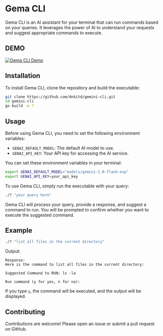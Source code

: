 # Gema CLI

Gema CLI is an AI assistant for your terminal that can run commands based on your queries. It leverages the power of AI to understand your requests and suggest appropriate commands to execute.

## DEMO

[![Gema CLI Demo](https://img.youtube.com/vi/yklcZ4dNYWg/0.jpg)](https://www.youtube.com/watch?v=yklcZ4dNYWg)

## Installation

To install Gema CLI, clone the repository and build the executable:

```sh
git clone https://github.com/4nkitd/gemini-cli.git
cd gemini-cli
go build -o ?
```

## Usage

Before using Gema CLI, you need to set the following environment variables:

- `GENAI_DEFAULT_MODEL`: The default AI model to use.
- `GENAI_API_KEY`: Your API key for accessing the AI service.

You can set these environment variables in your terminal:

```sh
export GENAI_DEFAULT_MODEL="models/gemini-2.0-flash-exp" 
export GENAI_API_KEY=your_api_key
```

To use Gema CLI, simply run the executable with your query:

```sh
./? "your query here"
```

Gema CLI will process your query, provide a response, and suggest a command to run. You will be prompted to confirm whether you want to execute the suggested command.

## Example

```sh
./? "list all files in the current directory"
```

Output:

```
Response:
Here is the command to list all files in the current directory:

Suggested Command to RUN: ls -la

Run command (y for yes, n for no):
```

If you type `y`, the command will be executed, and the output will be displayed.

## Contributing

Contributions are welcome! Please open an issue or submit a pull request on GitHub.
